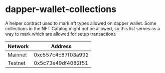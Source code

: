 # dapper-wallet-collections

A helper contract used to mark nft types allowed on dapper wallet. Some collections in the NFT Catalog
might not be allowed, so this list serves as a way to mark which are allowed for setup transactions

| Network | Address |
| ------- | ------- |
| Mainnet | 0xc557c4c87f03a992 |
| Testnet | 0x5c73e49df4082f51 |
